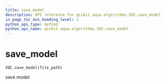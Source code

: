 ```yaml
---
title: save_model
description: API reference for qiskit.aqua.algorithms.VQC.save_model
in_page_toc_min_heading_level: 1
python_api_type: method
python_api_name: qiskit.aqua.algorithms.VQC.save_model
---
```


# save\_model

<span id="qiskit.aqua.algorithms.VQC.save_model" />

`VQC.save_model(file_path)`

save model

